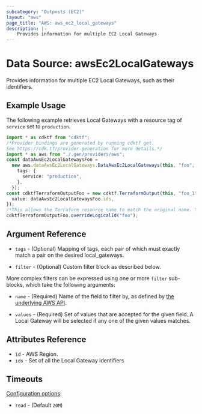 ```yaml
---
subcategory: "Outposts (EC2)"
layout: "aws"
page_title: "AWS: aws_ec2_local_gateways"
description: |-
    Provides information for multiple EC2 Local Gateways
---
```


# Data Source: awsEc2LocalGateways

Provides information for multiple EC2 Local Gateways, such as their identifiers.

## Example Usage

The following example retrieves Local Gateways with a resource tag of `service` set to `production`.

```typescript
import * as cdktf from "cdktf";
/*Provider bindings are generated by running cdktf get.
See https://cdk.tf/provider-generation for more details.*/
import * as aws from "./.gen/providers/aws";
const dataAwsEc2LocalGatewaysFoo =
  new aws.dataAwsEc2LocalGateways.DataAwsEc2LocalGateways(this, "foo", {
    tags: {
      service: "production",
    },
  });
const cdktfTerraformOutputFoo = new cdktf.TerraformOutput(this, "foo_1", {
  value: dataAwsEc2LocalGatewaysFoo.ids,
});
/*This allows the Terraform resource name to match the original name. You can remove the call if you don't need them to match.*/
cdktfTerraformOutputFoo.overrideLogicalId("foo");

```

## Argument Reference

*   `tags` - (Optional) Mapping of tags, each pair of which must exactly match
    a pair on the desired local\_gateways.

*   `filter` - (Optional) Custom filter block as described below.

More complex filters can be expressed using one or more `filter` sub-blocks,
which take the following arguments:

*   `name` - (Required) Name of the field to filter by, as defined by
    [the underlying AWS API](https://docs.aws.amazon.com/AWSEC2/latest/APIReference/API_DescribeLocalGateways.html).

*   `values` - (Required) Set of values that are accepted for the given field.
    A Local Gateway will be selected if any one of the given values matches.

## Attributes Reference

* `id` - AWS Region.
* `ids` - Set of all the Local Gateway identifiers

## Timeouts

[Configuration options](https://developer.hashicorp.com/terraform/language/resources/syntax#operation-timeouts):

* `read` - (Default `20M`)
